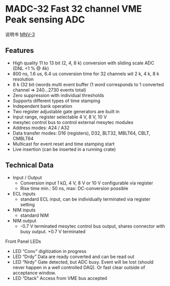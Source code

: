 <!-- MADC_32.md --- 
;; 
;; Description: 
;; Author: Hongyi Wu(吴鸿毅)
;; Email: wuhongyi@qq.com 
;; Created: 六 2月 18 21:15:16 2017 (+0800)
;; Last-Updated: 五 6月  2 18:18:00 2017 (+0800)
;;           By: Hongyi Wu(吴鸿毅)
;;     Update #: 4
;; URL: http://wuhongyi.cn -->

# MADC-32  Fast 32 channel VME Peak sensing ADC

说明书 [MNV-3](http://wuhongyi.cn/DAQNote/pdf/ElectronicsModules/MESYTEC/MNV-3.pdf)

## Features

- High quality 11 to 13 bit (2, 4, 8 k) conversion with sliding scale ADC (DNL <1 % @ 4k)
- 800 ns, 1.6 us, 6.4 us conversion time for 32 channels wit 2 k, 4 k, 8 k resolution
- 8 k (32 bit-)words multi event buffer (1 word corresponds to 1 converted channel => 240...2730 events total)
- Zero suppression with individual thresholds
- Supports different types of time stamping
- Independent bank operation
- Two register adjustable gate generators are built in
- Input range, register selectable 4 V, 8 V, 10 V
- mesytec control bus to control external mesytec modules
- Address modes: A24 / A32
- Data transfer modes: D16 (registers), D32, BLT32, MBLT64, CBLT, CMBLT64
- Multicast for event reset and time stamping start
- Live insertion (can be inserted in a running crate)


## Technical Data

- Input / Output
	- Conversion input 1 kΩ, 4 V, 8 V or 10 V configurable via register
	- Rise time min.: 50 ns, max: DC-conversion possible
- ECL inputs
	- standard ECL input, can be individually terminated via register setting
- NIM inputs
	- standard NIM
- NIM output
	- -0.7 V terminated
mesytec control bus output, shares connector with busy output. +0.7 V terminated





Front Panel LEDs

- LED “Conv”  digitization in progress
- LED “Drdy”  Data are ready converted and can be read out
- LED “Nrdy”  Gate detected, but ADC busy. Event will be lost (should never happen in a well controlled DAQ). Or fast clear outside of acceptance window.
- LED “Dtack”  Access from VME bus accepted








<!-- MADC_32.md ends here -->
